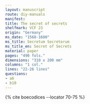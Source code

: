 ```yaml
---
layout: manuscript
route: diy-manuals
manifest: 
title: The secret of secrets
shelfmark: VCF 23
origin: "Germany"
ms_date: "1568-1600"
ms_title: Secretum Secretorum
ms_title_en: Secret of Secrets
material: paper
pages: "490 fols."
dimensions: "310 x 200 mm"
columns: "1 col."
lines: "22-26 lines"
questions:
- a6
- b10
---
```


{% cite boecodices --locator 70-75 %}